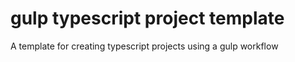gulp typescript project template
===============
A template for creating typescript projects using a gulp workflow
